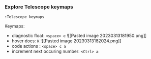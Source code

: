### Explore Telescope keymaps
`:Telescope keymaps`

Keymaps:
- diagnostic float: `<space> e`
![[Pasted image 20230313181950.png]]
- hover docs: `K`
![[Pasted image 20230313182024.png]]
- code actions : `<space> c a`
- increment next occuring number: `<Ctrl> a`